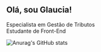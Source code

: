 ## Olá, sou Glaucia! 

<div>
 Especialista em Gestão de Tributos
<div>
 Estudante de Front-End
 
![Anurag's GitHub stats](https://github-readme-stats.vercel.app/api?username=anuraghazra&show_icons=true&theme=dracula)
  
  
